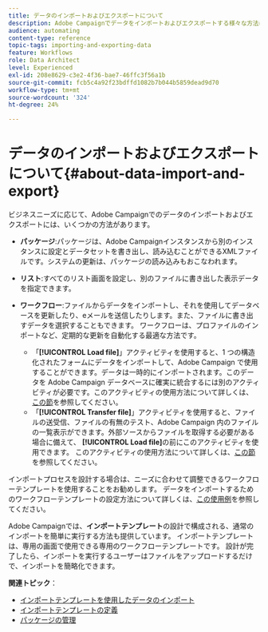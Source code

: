 ```yaml
---
title: データのインポートおよびエクスポートについて
description: Adobe Campaignでデータをインポートおよびエクスポートする様々な方法について説明します。
audience: automating
content-type: reference
topic-tags: importing-and-exporting-data
feature: Workflows
role: Data Architect
level: Experienced
exl-id: 208e8629-c3e2-4f36-bae7-46ffc3f56a1b
source-git-commit: fcb5c4a92f23bdffd1082b7b044b5859dead9d70
workflow-type: tm+mt
source-wordcount: '324'
ht-degree: 24%

---
```


# データのインポートおよびエクスポートについて{#about-data-import-and-export}

ビジネスニーズに応じて、Adobe Campaignでのデータのインポートおよびエクスポートには、いくつかの方法があります。

* **パッケージ**:パッケージは、Adobe Campaignインスタンスから別のインスタンスに設定とデータセットを書き出し、読み込むことができるXMLファイルです。システムの更新は、パッケージの読み込みもおこなわれます。
* **リスト**:すべてのリスト画面を設定し、別のファイルに書き出した表示データを指定できます。
* **ワークフロー**:ファイルからデータをインポートし、それを使用してデータベースを更新したり、eメールを送信したりします。また、ファイルに書き出すデータを選択することもできます。 ワークフローは、プロファイルのインポートなど、定期的な更新を自動化する最適な方法です。

   * 「**[!UICONTROL Load file]**」アクティビティを使用すると、1 つの構造化されたフォームにデータをインポートして、Adobe Campaign で使用することができます。データは一時的にインポートされます。このデータを Adobe Campaign データベースに確実に統合するには別のアクティビティが必要です。このアクティビティの使用方法について詳しくは、[この節](../../automating/using/load-file.md)を参照してください。
   * 「**[!UICONTROL Transfer file]**」アクティビティを使用すると、ファイルの送受信、ファイルの有無のテスト、Adobe Campaign 内のファイルの一覧表示ができます。外部ソースからファイルを取得する必要がある場合に備えて、 **[!UICONTROL Load file]**&#x200B;の前にこのアクティビティを使用できます。 このアクティビティの使用方法について詳しくは、[この節](../../automating/using/transfer-file.md)を参照してください。

インポートプロセスを設計する場合は、ニーズに合わせて調整できるワークフローテンプレートを使用することをお勧めします。 データをインポートするためのワークフローテンプレートの設定方法について詳しくは、[この使用例](../../automating/using/creating-import-workflow-templates.md)を参照してください。

Adobe Campaignでは、**インポートテンプレート**&#x200B;の設計で構成される、通常のインポートを簡単に実行する方法も提供しています。 インポートテンプレートは、専用の画面で使用できる専用のワークフローテンプレートです。 設計が完了したら、インポートを実行するユーザーはファイルをアップロードするだけで、インポートを簡略化できます。

**関連トピック**：

* [インポートテンプレートを使用したデータのインポート](../../automating/using/importing-data-with-import-templates.md)
* [インポートテンプレートの定義](../../automating/using/importing-data-with-import-templates.md#setting-up-import-templates)
* [パッケージの管理](../../automating/using/managing-packages.md)

